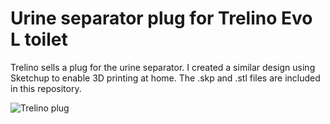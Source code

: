 # Urine separator plug for Trelino Evo L toilet
Trelino sells a plug for the urine separator.  I created a similar design using Sketchup to enable 3D printing at home.  The .skp and .stl files are included in this repository.

![Trelino plug](https://github.com/nealcarney/Trelino-plug/assets/131406498/b1e3e6fc-5ce4-4a7f-aed8-47fd4373e6d4)
